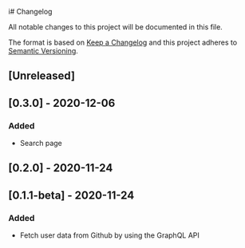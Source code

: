 i# Changelog

All notable changes to this project will be documented in this file.

The format is based on [Keep a Changelog](http://keepachangelog.com/en/1.0.0/)
and this project adheres to [Semantic Versioning](http://semver.org/spec/v2.0.0.html).

## [Unreleased]

## [0.3.0] - 2020-12-06
### Added
- Search page

## [0.2.0] - 2020-11-24
## [0.1.1-beta] - 2020-11-24
### Added
- Fetch user data from Github by using the GraphQL API
